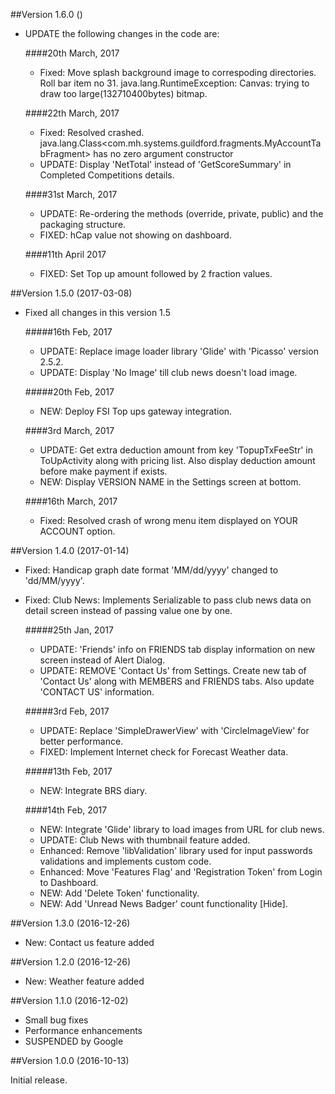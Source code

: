 ##Version 1.6.0 ()

- UPDATE the following changes in the code are:

  ####20th March, 2017
  - Fixed: Move splash background image to correspoding directories. Roll bar item no 31. java.lang.RuntimeException: Canvas: trying to draw too large(132710400bytes) bitmap.
  
  ####22th March, 2017
  - Fixed: Resolved crashed. java.lang.Class<com.mh.systems.guildford.fragments.MyAccountTabFragment> has no zero argument constructor
  - UPDATE: Display 'NetTotal' instead of 'GetScoreSummary' in Completed Competitions details.

  ####31st March, 2017
  - UPDATE: Re-ordering the methods (override, private, public) and the packaging structure.
  - FIXED: hCap value not showing on dashboard.
 
  ####11th April 2017
  - FIXED: Set Top up amount followed by 2 fraction values.
 
##Version  1.5.0 (2017-03-08)

- Fixed all changes in this version 1.5

    #####16th Feb, 2017
     - UPDATE: Replace image loader library 'Glide' with 'Picasso' version 2.5.2.
     - UPDATE: Display 'No Image' till club news doesn't load image.

    #####20th Feb, 2017
    - NEW: Deploy FSI Top ups gateway integration.
    
    ####3rd March, 2017
     - UPDATE: Get extra deduction amount from key 'TopupTxFeeStr' in ToUpActivity along with pricing list. Also display deduction amount before make payment if exists.
     - NEW: Display VERSION NAME in the Settings screen at bottom.
     
    ####16th March, 2017
     - Fixed: Resolved crash of wrong menu item displayed on YOUR ACCOUNT option.

##Version  1.4.0 (2017-01-14)

- Fixed: Handicap graph date format 'MM/dd/yyyy' changed to 'dd/MM/yyyy'.
- Fixed: Club News: Implements Serializable to pass club news data on detail screen instead of passing value one by one.

    #####25th Jan, 2017
    - UPDATE: 'Friends' info on FRIENDS tab display information on new screen instead of Alert Dialog.
    - UPDATE: REMOVE 'Contact Us' from Settings. Create new tab of 'Contact Us' along with MEMBERS and FRIENDS tabs. Also update 'CONTACT US' information.

    #####3rd Feb, 2017
    - UPDATE: Replace 'SimpleDrawerView' with 'CircleImageView' for better performance.
    - FIXED: Implement Internet check for Forecast Weather data.

    #####13th Feb, 2017
    - NEW: Integrate BRS diary.

    ####14th Feb, 2017
    - NEW: Integrate 'Glide' library to load images from URL for club news.
    - UPDATE: Club News with thumbnail feature added.
    - Enhanced: Remove 'libValidation' library used for input passwords validations and implements custom code.
    - Enhanced: Move 'Features Flag' and 'Registration Token' from Login to Dashboard.
    - NEW: Add 'Delete Token' functionality.
    - NEW: Add 'Unread News Badger' count functionality [Hide].

##Version 1.3.0 (2016-12-26)

- New: Contact us feature added

##Version 1.2.0 (2016-12-26)

- New: Weather feature added

##Version 1.1.0 (2016-12-02)

- Small bug fixes
- Performance enhancements
- SUSPENDED by Google

##Version 1.0.0 (2016-10-13)

Initial release.